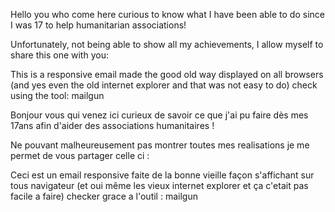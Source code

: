 Hello you who come here curious to know what I have been able to do since I was 17 to help humanitarian associations!

Unfortunately, not being able to show all my achievements, I allow myself to share this one with you:

This is a responsive email made the good old way displayed on all browsers (and yes even the old internet explorer and that was not easy to do) check using the tool: mailgun




Bonjour vous qui venez ici curieux de savoir ce que j'ai pu faire dès mes 17ans afin d'aider des associations humanitaires !

Ne pouvant malheureusement pas montrer toutes mes realisations je me permet de vous partager celle ci :

Ceci est un email responsive faite de la bonne vieille façon s'affichant sur tous navigateur (et oui même les vieux internet explorer et ça c'etait pas facile a faire) checker grace a l'outil : mailgun
